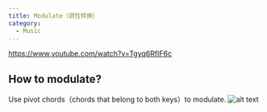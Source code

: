 ```yaml
---
title: Modulate（调性转换）
category:
  - Music
---
```


https://www.youtube.com/watch?v=Tgyq6RfIF6c

## How to modulate?

Use pivot chords（chords that belong to both keys）to modulate.
![alt text](image.png)
